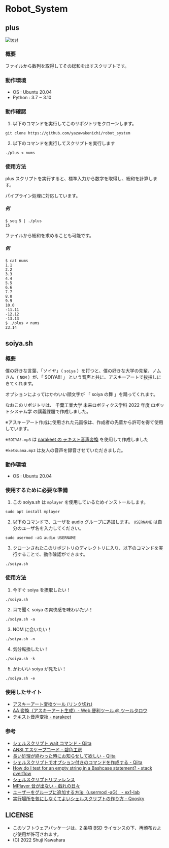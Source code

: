 # Robot_System
## plus
[![test](https://github.com/YazawaKenichi/Robot_System/actions/workflows/test.yaml/badge.svg)](https://github.com/YazawaKenichi/Robot_System/actions/workflows/test.yaml)

### 概要
ファイルから数列を取得してその総和を出すスクリプトです。

### 動作環境
- OS : Ubuntu 20.04
- Python : 3.7 ~ 3.10

### 動作確認

1. 以下のコマンドを実行してこのリポジトリをクローンします。
  ```
  git clone https://github.com/yazawakenichi/robot_system
  ```

2. 以下のコマンドを実行してスクリプトを実行します
  ```
  ./plus < nums
  ```

### 使用方法

plus スクリプトを実行すると、標準入力から数字を取得し、総和を計算します。

<!--
#### 例
```
$ ./plus
```
-->

パイプライン処理に対応しています。
##### 例
```
$ seq 5 | ./plus
15
```

ファイルから総和を求めることも可能です。

##### 例
```
$ cat nums
1.1
2.2
3.3
4.4
5.5
6.6
7.7
8.8
9.9
10.0
-11.11
-12.12
-13.13
$ ./plus < nums
23.14
```

## soiya.sh
### 概要
僕の好きな言葉、「ソイヤ」（ `soiya` ）を打つと、僕の好きな大学の先輩、ノムさん（ `NOM` ）が、「 SOIYA!!! 」 という音声と共に、アスキーアートで挨拶しにきてくれます。

オプションによってはかわいい顔文字が 「 soiya の舞 」を踊ってくれます。

なおこのリポジトリは、 千葉工業大学 未来ロボティクス学科 2022 年度 ロボットシステム学 の講義課題で作成しました。



※アスキーアート作成に使用された元画像は、作成者の先輩から許可を得て使用しています。

※`SOIYA!.mp3` は [narakeet の テキスト音声変換](https://www.narakeet.com/languages/japanese-text-to-speech-jp/#trynow) を使用して作成しました

※`ketsuana.mp3` は友人の音声を録音させていただきました。

### 動作環境
- OS : Ubuntu 20.04

### 使用するために必要な準備
1. この soiya.sh は `mplayer` を使用しているためインストールします。
  ```
  sudo apt install mplayer
  ```
2. 以下のコマンドで、ユーザを audio グループに追加します。
  `USERNAME` は自分のユーザ名を入力してください。
  ```
  sudo usermod -aG audio USERNAME
  ```
3. クローンされたこのリポジトリのディレクトリに入り、以下のコマンドを実行することで、動作確認ができます。
  ```
  ./soiya.sh
  ```

### 使用方法
1. 今すぐ soiya を摂取したい！
  ```
  ./soiya.sh
  ```

2. 耳で聞く soiya の爽快感を味わいたい！
  ```
  ./soiya.sh -a
  ```

3. NOM に会いたい！
  ```
  ./soiya.sh -n
  ```

4. 気分転換したい！
  ```
  ./soiya.sh -k
  ```

5. かわいい soiya が見たい！
  ```
  ./soiya.sh -e
  ```

### 使用したサイト
- [アスキーアート変換ツール (リンク切れ)](https://ktpcschool.com/imageToAscii/A)
- [AA 変換（アスキーアート生成）- Web 便利ツール @ ツールタロウ](https://tool-taro.com/image_to_ascii/)
- [テキスト音声変換 - narakeet](https://www.narakeet.com/languages/japanese-text-to-speech-jp/#trynow)

### 参考
- [シェルスクリプト wait コマンド - Qiita](https://qiita.com/blueskyarea/items/f07466393ccb5efb3dc5	)
- [ANSI エスケープコード - 碧色工房](https://www.mm2d.net/main/prog/c/console-02.html)
- [長い処理が終わった時にお知らせして欲しい - Qiita](https://qiita.com/wakaba130/items/3951e4a4cc35f268f452)
- [シェルスクリプトでオプション付きのコマンドを作成する - Qiita](https://qiita.com/Esfahan/items/e88bb806c7ca1dc8b758)
- [How do I test for an empty string in a Bashcase statement? - stack overflow](https://stackoverflow.com/questions/17575392/how-do-i-test-for-an-empty-string-in-a-bash-case-statement/17575693)
- [シェルスクリプトリファレンス](https://shellscript.sunone.me/parameter.html#%E5%BC%95%E6%95%B0%E3%82%92%E4%BD%BF%E7%94%A8%E3%81%97%E3%81%9F%E3%82%B7%E3%82%A7%E3%83%AB%E3%82%B9%E3%82%AF%E3%83%AA%E3%83%97%E3%83%88)
- [MPlayer 音が出ない - 戯れの日々](https://awasirohs.blogspot.com/2010/12/mplayer.html)
- [ユーザーをグループに追加する方法（usermod -aG） - ex1-lab](https://ex1.m-yabe.com/archives/2867)
- [実行場所を気にしなくてよいシェルスクリプトの作り方 - Qoosky](https://www.qoosky.io/techs/927115250f)

## LICENSE

* このソフトウェアパッケージは、2 条項 BSD ライセンスの下、再頒布および使用が許可されます。
* (C) 2022 Shuji Kawahara


